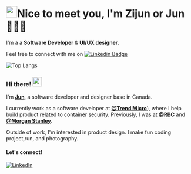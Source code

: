 #  <img src="https://raw.githubusercontent.com/MartinHeinz/MartinHeinz/master/wave.gif" width="30px">Nice to meet you, I'm Zijun or Jun👩🏼‍💻 
I'm a a **Software Developer** & **UI/UX designer**. 

Feel free to connect with me on [![Linkedin Badge](https://img.shields.io/badge/-@Zijun-blue?style=flat&logo=Linkedin&logoColor=white&link=https://www.linkedin.com/in/zijunye/)](https://www.linkedin.com/in/zijunye/)

![Top Langs](https://github-readme-stats.vercel.app/api/top-langs/?username=zijunye&layout=compact)

### Hi there! <img src="https://emojis.slackmojis.com/emojis/images/1536351075/4594/blob-wave.gif" width="25"/>

I'm [**Jun**](https://zijunye.ca), a software developer and designer base in Canada.

I currently work as a software developer at [**@Trend Micro**](https://github.com/trendmicro)), where I help build product related to container security. Previously, I was at [**@RBC**](https://www.rbcroyalbank.com/mortgages/first-time-home-buyers.html) and [**@Morgan Stanley**](https://www.morganstanley.com/).

Outside of work, I'm interested in product design. I make fun coding project,run, and photography. 

#### Let's connect!
[<img alt="LinkedIn" src="https://img.shields.io/badge/LinkedIn-%230E76A8.svg?&style=for-the-badge&logo=LinkedIn&logoColor=white" />](https://www.linkedin.com/in/zijunye/)
